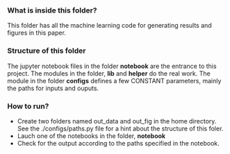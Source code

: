 ### What is inside this folder?
This folder has all the machine learning code for generating results and figures in this paper.


### Structure of this folder
The jupyter notebook files in the folder **notebook** are the entrance to this project. The modules in the folder, **lib** and **helper** do the real work. The module in the folder **configs** defines a few CONSTANT parameters, mainly the paths for inputs and ouputs.

### How to run?
* Create two folders named out_data and out_fig in the home directory. See the ./configs/paths.py file for a hint about the structure of this foler.
* Lauch one of the notebooks in the folder, **notebook**
* Check for the output according to the paths specified in the notebook.


